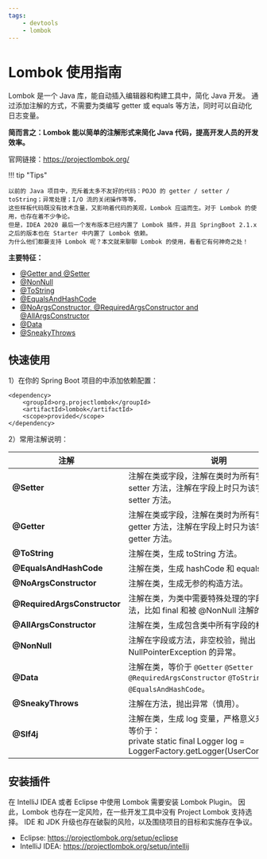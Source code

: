 ```yaml
---
tags:
    - devtools
    - lombok
---
```


# Lombok 使用指南

Lombok 是一个 Java 库，能自动插入编辑器和构建工具中，简化 Java 开发。
通过添加注解的方式，不需要为类编写 getter 或 equals 等方法，同时可以自动化日志变量。

**简而言之：Lombok 能以简单的注解形式来简化 Java 代码，提高开发人员的开发效率。**

官网链接：https://projectlombok.org/

!!! tip "Tips"

    以前的 Java 项目中，充斥着太多不友好的代码：POJO 的 getter / setter / toString；异常处理；I/O 流的关闭操作等等，
    这些样板代码既没有技术含量，又影响着代码的美观，Lombok 应运而生。对于 Lombok 的使用，也存在着不少争论。
    但是，IDEA 2020 最后一个发布版本已经内置了 Lombok 插件，并且 SpringBoot 2.1.x 之后的版本也在 Starter 中内置了 Lombok 依赖。
    为什么他们都要支持 Lombok 呢？本文就来聊聊 Lombok 的使用，看看它有何神奇之处！

**主要特征：**

- [@Getter and @Setter](https://projectlombok.org/features/GetterSetter)
- [@NonNull](https://projectlombok.org/features/NonNull)
- [@ToString](https://projectlombok.org/features/ToString)
- [@EqualsAndHashCode](https://projectlombok.org/features/EqualsAndHashCode)
- [@NoArgsConstructor, @RequiredArgsConstructor and @AllArgsConstructor](https://projectlombok.org/features/constructor)
- [@Data](https://projectlombok.org/features/Data)
- [@SneakyThrows](https://projectlombok.org/features/SneakyThrows)

## 快速使用

1）在你的 Spring Boot 项目的中添加依赖配置：

```
<dependency>
    <groupId>org.projectlombok</groupId>
    <artifactId>lombok</artifactId>
    <scope>provided</scope>
</dependency>
```

2）常用注解说明：

| 注解 | 说明 |
| ---- | ---- | 
|  **@Setter**   |   注解在类或字段，注解在类时为所有字段生成 setter 方法，注解在字段上时只为该字段生成 setter 方法。   |
|  **@Getter**    |  注解在类或字段，注解在类时为所有字段生成 getter 方法，注解在字段上时只为该字段生成 getter 方法。    |
|  **@ToString**    |   注解在类，生成 toString 方法。   |
|  **@EqualsAndHashCode**     |   注解在类，生成 hashCode 和 equals 方法。   |
|  **@NoArgsConstructor**    |  注解在类，生成无参的构造方法。    |
|  **@RequiredArgsConstructor**    |  注解在类，为类中需要特殊处理的字段生成构造方法，比如 final 和被 @NonNull 注解的字段。    |
|  **@AllArgsConstructor**    |  注解在类，生成包含类中所有字段的构造方法。    |
|  **@NonNull**    |  注解在字段或方法，非空校验，抛出 NullPointerException 的异常。    |
|  **@Data**    |   注解在类，等价于 `@Getter` `@Setter` `@RequiredArgsConstructor` `@ToString` `@EqualsAndHashCode`。   |
|  **@SneakyThrows**    |  注解在方法，抛出异常（慎用）。    |
|  **@Slf4j**    |   注解在类，生成 log 变量，严格意义来说是常量。等价于：<br> private static final Logger log = LoggerFactory.getLogger(UserController.class);   |

## 安装插件

在 IntelliJ IDEA 或者 Eclipse 中使用 Lombok 需要安装 Lombok Plugin。
因此，Lombok 也存在一定风险，在一些开发工具中没有 Project Lombok 支持选择。 
IDE 和 JDK 升级也存在破裂的风险，以及围绕项目的目标和实施存在争议。

- Eclipse: https://projectlombok.org/setup/eclipse
- IntelliJ IDEA: https://projectlombok.org/setup/intellij
